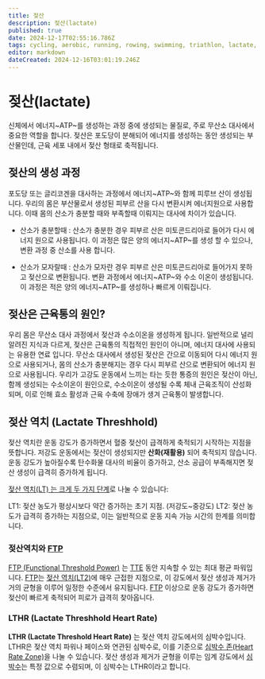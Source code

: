 ```yaml
---
title: 젖산
description: 젖산(lactate)
published: true
date: 2024-12-17T02:55:16.786Z
tags: cycling, aerobic, running, rowing, swimming, triathlon, lactate, physiology
editor: markdown
dateCreated: 2024-12-16T03:01:19.246Z
---
```


# 젖산(lactate)

신체에서 에너지~ATP~를 생성하는 과정 중에 생성되는 물질로, 주로 무산소 대사에서 중요한 역할을 합니다. 
젖산은 포도당이 분해되어 에너지를 생성하는 동안 생성되는 부산물인데, 근육 세포 내에서 젖산 형태로 축적됩니다.

## 젖산의 생성 과정

포도당 또는 글리코겐을 대사하는 과정에서 에너지~ATP~와 함께 피루브 산이 생성됩니다.
우리의 몸은 부산물로서 생성된 피부르 산을 다시 변환시켜 에너지원으로 사용합니다. 이때 몸의 산소가 충분할 때와 부족할때 이뤄지는 대사에 차이가 있습니다.
* 산소가 충분할때 : 산소가 충분한 경우 피부르 산은 미토콘드리아로 들어가 다시 에너지 원으로 사용됩니다. 이 과정은 많은 양의 에너지~ATP~를 생성 할 수 있으나, 변환 과정 중 산소를 사용 합니다.

* 산소가 모자랄때 : 산소가 모자란 경우 피부르 산은 미토콘드리아로 들어가지 못하고 젖산으로 변환됩니다. 변환 과정에서 에너지~ATP~와 수소 이온이 생성됩니다. 이 과정은 적은 양의 에너지~ATP~를 생성하나 빠르게 이뤄집니다.

## 젖산은 근육통의 원인?

우리 몸은 무산소 대사 과정에서 젖산과 수소이온을 생성하게 됩니다. 일반적으로 널리 알려진 지식과 다르게, 젖산은 근육통의 직접적인 원인이 아니며, 에너지 대사에 사용되는 유용한 연료 입니다. 무산소 대사에서 생성된 젖산은 간으로 이동되어 다시 에너지 원으로 사용되거나, 몸의 산소가 충분해지는 경우 다시 피부르 산으로 변환되어 에너지 원으로 사용됩니다.
우리가 고강도 운동에서 느끼는 타는 듯한 통증의 원인은 젖산이 아닌, 함께 생성되는 수소이온이 원인으로, 수소이온이 생성될 수록 체내 근육조직이 산성화 되며, 이로 인해 효소 활성과 근육 수축에 장애가 생겨 근육통이 발생합니다.

## 젖산 역치 (Lactate Threshhold)

젖산 역치란 운동 강도가 증가하면서 혈중 젖산이 급격하게 축적되기 시작하는 지점을 뜻합니다.
저강도 운동에서는 젖산이 생성되지만 **산화(재활용)** 되어 축적되지 않습니다.
운동 강도가 높아질수록 탄수화물 대사의 비율이 증가하고, 산소 공급이 부족해지면 젖산 생성이 급격히 증가하게 됩니다.

[젖산 역치(LT) 는 크게 두 가지 단계]()로 나눌 수 있습니다:

LT1: 젖산 농도가 평상시보다 약간 증가하는 초기 지점. (저강도~중강도)
LT2: 젖산 농도가 급격히 증가하는 지점으로, 이는 일반적으로 운동 지속 가능 시간의 한계를 의미합니다.


### 젖산역치와 [FTP](/ko/aerobic/cycling/term/FTP)

[FTP (Functional Threshold Power)](/ko/aerobic/cycling/term/FTP) 는 [TTE](/ko/aerobic/cycling/term/TTE) 동안 지속할 수 있는 최대 평균 파워입니다.
[FTP](/ko/aerobic/cycling/term/FTP)는 [젖산 역치(LT2)]()에 매우 근접한 지점으로, 이 강도에서 젖산 생성과 제거가 거의 균형을 이루어 일정한 수준에서 유지됩니다.
[FTP](/ko/aerobic/cycling/term/FTP) 이상으로 운동 강도가 증가하면 젖산이 빠르게 축적되어 피로가 급격히 찾아옵니다.


### LTHR (Lactate Threshhold Heart Rate)

**LTHR (Lactate Threshold Heart Rate)** 는 젖산 역치 강도에서의 심박수입니다.
LTHR은 젖산 역치 파워나 페이스와 연관된 심박수로, 이를 기준으로 [심박수 존(Heart Rate Zone)]()을 나눌 수 있습니다.
젖산 생성과 제거가 균형을 이루는 임계 강도에서 [심박수](/ko/aerobic/term/heartrate)는 특정 값으로 수렴되며, 이 심박수는 LTHR이라고 합니다.







